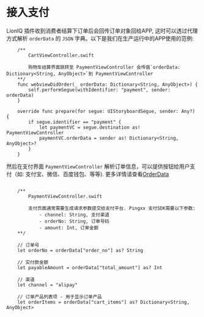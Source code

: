 # 接入支付

LionIQ 插件收到消费者结算下订单后会回传订单对象回给APP, 这时可以透过代理方式解析 `orderData` 的 `JSON` 字典。以下是我们在生产运行中的APP使用的范例: 

````
    /** 
        CartViewController.swift

        购物车结算界面跳转至 PaymentViewController 会传值`orderData: Dictionary<String, AnyObject>`到 PaymentViewController
    **/
    func webviewDidOrder(_ orderData: Dictionary<String, AnyObject>) {
        self.performSegue(withIdentifier: "payment", sender: orderData)
    }

    override func prepare(for segue: UIStoryboardSegue, sender: Any?) {
        if segue.identifier == "payment" {
            let paymentVC = segue.destination as! PaymentViewController
            paymentVC.orderData = sender as! Dictionary<String, AnyObject>?
        }
    }

````

然后在支付界面 `PaymentViewController` 解析订单信息，可以提供按钮给用户支付（如: 支付宝、微信、百度钱包、等等). 更多详情请查看[OrderData](json_objects.md)

````

    /**
        PaymentViewController.swift

        支付页面通常需要生成请求参数提交给支付平台. Pingxx 支付SDK需要以下参数: 
            - channel: String, 支付渠道
            - orderNo: String, 订单号码
            - amount: Int, 订单金额
    **/

    // 订单号
    let orderNo = orderData["order_no"] as? String

    // 实付款金额
    let payableAmount = orderData["total_amount"] as? Int

    // 渠道
    let channel = "alipay" 

    // 订单产品列表项 - 用于显示订单产品
    let orderItems = orderData["cart_items"] as? Dictionary<String, AnyObject>

````
